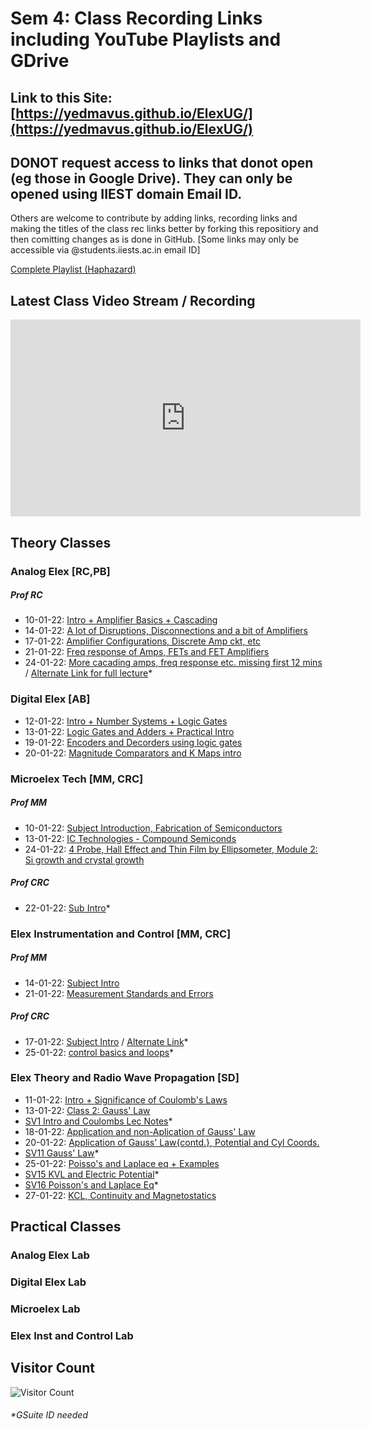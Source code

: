 # Sem 4: Class Recording Links including YouTube Playlists and GDrive 

## Link to this Site: [https://yedmavus.github.io/ElexUG/](https://yedmavus.github.io/ElexUG/)

## DONOT request access to links that donot open (eg those in Google Drive). They can only be opened using IIEST domain Email ID.

Others are welcome to contribute by adding links, recording links and making the titles of the class rec links better by forking this repositiory and then comitting changes as is done in GitHub.
[Some links may only be accessible via @students.iiests.ac.in email ID]

[Complete Playlist (Haphazard)](https://www.youtube.com/playlist?list=PLY70atkmIfpOF_SEZL1h6ubCxGF-K3kfB)
## Latest Class Video Stream / Recording

<iframe width="560" height="315" src="https://www.youtube.com/embed/videoseries?list=PLY70atkmIfpOF_SEZL1h6ubCxGF-K3kfB" title="YouTube video player" frameborder="0" allow="accelerometer; clipboard-write;
gyroscope; encrypted-media; picture-in-picture" allowfullscreen></iframe>


## Theory Classes

### Analog Elex [RC,PB]

##### Prof RC
- 10-01-22: [Intro + Amplifier Basics + Cascading](https://www.youtube.com/watch?v=5-rYFTE1hwE)
- 14-01-22: [A lot of Disruptions, Disconnections and a bit of Amplifiers](https://youtu.be/aQ3OY9YpyEU&t=36m12s)
- 17-01-22: [Amplifier Configurations, Discrete Amp ckt, etc](https://youtu.be/S2yNNsj64Ts)
- 21-01-22: [Freq response of Amps, FETs and FET Amplifiers](https://youtu.be/StlzfyD4XVE)
- 24-01-22: [More cacading amps, freq  response etc. missing first 12 mins](https://www.youtube.com/watch?v=1UelWy9ZLTU) / [Alternate Link for full lecture](https://drive.google.com/file/d/1PYAev_SaGArgrnlAa0eFpvcBTyhKOBNm/view?usp=sharing)*

### Digital Elex [AB]
- 12-01-22: [Intro + Number Systems + Logic Gates](https://youtu.be/3oPHJGOTcOk)
- 13-01-22: [Logic Gates and Adders + Practical Intro](https://youtu.be/T9Wfk50bEbM)
- 19-01-22: [Encoders and Decorders using logic gates](https://youtu.be/_DShoX8hBkw)
- 20-01-22: [Magnitude Comparators and K Maps intro](https://youtu.be/Ba3BBGZsCEU)

### Microelex Tech [MM, CRC]
##### Prof MM
- 10-01-22: [Subject Introduction, Fabrication of Semiconductors](https://youtu.be/9Jphyr-i1VA)
- 13-01-22: [IC Technologies - Compound Semiconds](https://youtu.be/2qcF069PvRw)
- 24-01-22: [4 Probe, Hall Effect and Thin Film by Ellipsometer, Module 2: Si growth and crystal growth](https://youtu.be/SDDNuPYJM4c)


##### Prof CRC
- 22-01-22: [Sub Intro](https://drive.google.com/file/d/1NcdlAWTy9YEqp5J1qjdZD4RAiDNuEf-_/view?usp=sharing)*


### Elex Instrumentation and Control [MM, CRC]
##### Prof MM
- 14-01-22: [Subject Intro](https://youtu.be/6TdLCencZBM)
- 21-01-22: [Measurement Standards and Errors](https://youtu.be/iKjajEfVepo)


##### Prof CRC
- 17-01-22: [Subject Intro](https://youtu.be/04s57H933Ew) / [Alternate Link](https://drive.google.com/file/d/1Be2-vQnxv8Ei2UOnjdK6BOE_SeOpbzci/view?usp=drivesdk)*
- 25-01-22: [control basics and loops](https://drive.google.com/file/d/1IPo39jSZbC0WJQLQkvDGLfBlr2vUYf3O/view?usp=sharing)*

### Elex Theory and Radio Wave Propagation [SD]
  - 11-01-22: [Intro + Significance of Coulomb's Laws](https://youtu.be/grvNB2cYeK8)
  - 13-01-22: [Class 2: Gauss' Law](https://youtu.be/R2pdv91rW2s)
  - [SV1 Intro and Coulombs Lec Notes](https://drive.google.com/file/d/1CbfOqxALnAGA4l4guQDsS0K2fNQ5qxT-/view?usp=sharing)*
  - 18-01-22: [Application and non-Aplication of Gauss' Law](https://youtu.be/Ho11EwMpV6o)
  - 20-01-22: [Application of Gauss' Law{contd.}, Potential and Cyl Coords.](https://youtu.be/SJQlbp8Swng)
  - [SV11 Gauss' Law](https://drive.google.com/file/d/1JBqrzYuQ7KkH4BDdVuM1eYHg0IEWaLWV/view?usp=sharing)*
  - 25-01-22: [Poisso's and Laplace eq + Examples](https://youtu.be/xplykXid2Sc)
  - [SV15 KVL and Electric Potential](https://drive.google.com/file/d/14P7TRw-YPqnFIKd_ScEhUcwGvG3EuftO/view?usp=sharing)*
  - [SV16 Poisson's and Laplace Eq](https://drive.google.com/file/d/1f0EVGC8UUpACzzPIz76V4y6kt4Yp4Uf8/view?usp=sharing)*
  - 27-01-22: [KCL, Continuity and Magnetostatics](https://www.youtube.com/watch?v=gKQLQVivxIc)


## Practical Classes

### Analog Elex Lab

### Digital Elex Lab

### Microelex Lab

### Elex Inst and Control Lab








## Visitor Count
![Visitor Count](https://profile-counter.glitch.me/yedmavus/count.svg)

###### *GSuite ID needed
